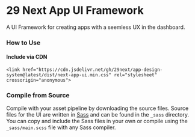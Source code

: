 # 29 Next App UI Framework

A UI Framework for creating apps with a seemless UX in the dashboard.

### How to Use

#### Include via CDN

```
<link href="https://cdn.jsdelivr.net/gh/29next/app-design-system@latest/dist/next-app-ui.min.css" rel="stylesheet" crossorigin="anonymous">
```

### Compile from Source

Compile with your asset pipeline by downloading the source files. Source files for the UI are written in [Sass](https://sass-lang.com/) and can be found in the `_sass` directory. You can copy and include the Sass files in your own or compile using the `_sass/main.scss` file with any Sass compiler.
